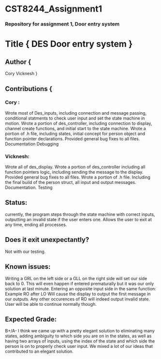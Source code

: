# CST8244_Assignment1
### Repository for assignment 1, Door entry system
# Title { DES Door entry system }

## Author { 
Cory 
Vicknesh 
}
## Contributions {
### Cory : 
Wrote most of Des_inputs, including connection and 
message passing, conditional statments to check user input
and set the state machine in motion.
Wrote a portion of des_controller, including connection to display, 
channel create functions, and initial start to the state machine.
Wrote a portion of .h file, including states, initial concept for person 
object and function pointer declarations.
Provided general bug fixes to all files. 
Documentation
Debugging

### Vicknesh: 
Wrote all of des_display. Wrote a portion of des_controller 
including all function pointers logic, including sending the message to the display.
Provided general bug fixes to all files. Wrote a portion of .h file. 
Including the final build of the person struct, all input and output messages.
Documentation. 
Testing

## Status: 
currently, the program steps through the state machine with correct inputs, 
outputting an invalid state if the user enters one. Allows the user to exit at any time, 
ending all processes. 

## Does it exit unexpectantly? 
Not with our testing.

## Known issues: 
Writing a GRL on the left side or a GLL on the right side will set our
side back to 0. This will even happen if entered prematurally but it was our only 
solution at last minute. Entering an opposite input side in the same function: Example RO after LO
Will cause the display to output the first message in our outputs. Any other occurences of RO will
indeed output invalid state. User will be able to continue normally though.

## Expected Grade: 
B+/A- I think we came up with a pretty elegant solution to eliminating many states,
adding ambiguity to which side you are on in the states, as well as having two arrays of inputs, using
the index of the state and which side the person is on to properly check user input.
We mixed a lot of our ideas that contributed to an elegant solution.


